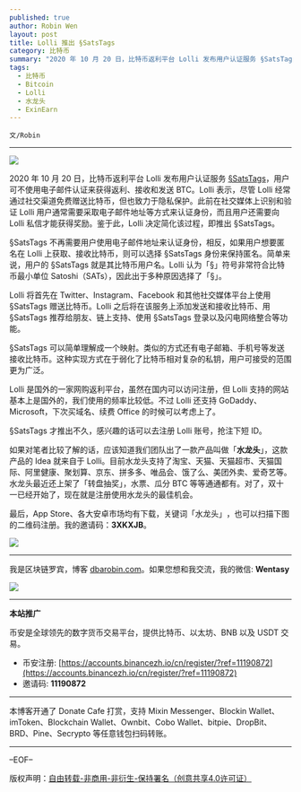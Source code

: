 ```yaml
---
published: true
author: Robin Wen
layout: post
title: Lolli 推出 §SatsTags
category: 比特币
summary: "2020 年 10 月 20 日，比特币返利平台 Lolli 发布用户认证服务 §SatsTags，用户可不使用电子邮件认证来获得返利、接收和发送 BTC。Lolli 表示，尽管 Lolli 经常通过社交渠道免费赠送比特币，但也致力于隐私保护。此前在社交媒体上识别和验证 Lolli 用户通常需要采取电子邮件地址等方式来认证身份，而且用户还需要向 Lolli 私信才能获得奖励。鉴于此，Lolli 决定简化该过程，即推出 §SatsTags。§SatsTags 才推出不久，感兴趣的话可以去注册 Lolli 账号，抢注下短 ID。对了，双十一已经开始了，现在就是注册使用水龙头的最佳机会。"
tags:
  - 比特币
  - Bitcoin
  - Lolli
  - 水龙头
  - ExinEarn
---
```


`文/Robin`

***

![](https://cdn.dbarobin.com/v2lrvn1.png)

2020 年 10 月 20 日，比特币返利平台 Lolli 发布用户认证服务 [§SatsTags](https://blog.lolli.com/introducing-lolli-satstags/)，用户可不使用电子邮件认证来获得返利、接收和发送 BTC。Lolli 表示，尽管 Lolli 经常通过社交渠道免费赠送比特币，但也致力于隐私保护。此前在社交媒体上识别和验证 Lolli 用户通常需要采取电子邮件地址等方式来认证身份，而且用户还需要向 Lolli 私信才能获得奖励。鉴于此，Lolli 决定简化该过程，即推出 §SatsTags。

§SatsTags 不再需要用户使用电子邮件地址来认证身份，相反，如果用户想要匿名在 Lolli 上获取、接收比特币，则可以选择 §SatsTags 身份来保持匿名。简单来说，用户的 §SatsTags 就是其比特币用户名。Lolli 认为「§」符号非常符合比特币最小单位 Satoshi（SATs），因此出于多种原因选择了「§」。

Lolli 将首先在 Twitter、Instagram、Facebook 和其他社交媒体平台上使用 §SatsTags 赠送比特币。Lolli 之后将在该服务上添加发送和接收比特币、用 §SatsTags 推荐给朋友、链上支持、使用 §SatsTags 登录以及闪电网络整合等功能。

§SatsTags 可以简单理解成一个映射。类似的方式还有电子邮箱、手机号等发送接收比特币。这种实现方式在于弱化了比特币相对复杂的私钥，用户可接受的范围更为广泛。

Lolli 是国外的一家网购返利平台，虽然在国内可以访问注册，但 Lolli 支持的网站基本上是国外的，我们使用的频率比较低。不过 Lolli 还支持 GoDaddy、Microsoft，下次买域名、续费 Office 的时候可以考虑上了。

§SatsTags 才推出不久，感兴趣的话可以去注册 Lolli 账号，抢注下短 ID。

如果对笔者比较了解的话，应该知道我们团队出了一款产品叫做「**水龙头**」，这款产品的 Idea 就来自于 Lolli。目前水龙头支持了淘宝、天猫、天猫超市、天猫国际、阿里健康、聚划算、京东、拼多多、唯品会、饿了么、美团外卖、爱奇艺等。水龙头最近还上架了「转盘抽奖」，水票、瓜分 BTC 等等通通都有。对了，双十一已经开始了，现在就是注册使用水龙头的最佳机会。

最后，App Store、各大安卓市场均有下载，关键词「水龙头」​，也可以扫描​下图的二维码注册。​我的邀请码：**3XKXJB**。​

![](https://cdn.dbarobin.com/kwdjijt.png)

***

我是区块链罗宾，博客 [dbarobin.com](https://dbarobin.com/)。如果您想和我交流，我的微信: **Wentasy**

![](https://cdn.dbarobin.com/v4yywe2.png)

***

**本站推广**

币安是全球领先的数字货币交易平台，提供比特币、以太坊、BNB 以及 USDT 交易。

* 币安注册: [https://accounts.binancezh.io/cn/register/?ref=11190872](https://accounts.binancezh.io/cn/register/?ref=11190872)
* 邀请码: **11190872**

***

本博客开通了 Donate Cafe 打赏，支持 Mixin Messenger、Blockin Wallet、imToken、Blockchain Wallet、Ownbit、Cobo Wallet、bitpie、DropBit、BRD、Pine、Secrypto 等任意钱包扫码转账。

<center>
    <div class="--donate-button"
         data-button-id="f8b9df0d-af9a-460d-8258-d3f435445075"
    ></div>
</center>

***

–EOF–

版权声明：[自由转载-非商用-非衍生-保持署名（创意共享4.0许可证）](http://creativecommons.org/licenses/by-nc-nd/4.0/deed.zh)
